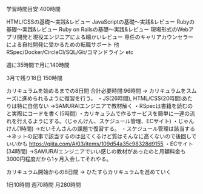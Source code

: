 学習時間目安:400時間

HTML/CSSの基礎〜実践&レビュー
JavaScriptの基礎〜実践&レビュー
Rubyの基礎〜実践&レビュー
Ruby on Railsの基礎〜実践&レビュー
現場形式のWebアプリ開発と現役エンジニアによる細かいレビュー
専任のキャリアカウンセラーによる自社開発に受かるための転職サポート
他 RSpec/Docker/CircleCI/SQL/Git/コマンドライン etc

週に35時間で月に140時間


3月で残り18日 150時間

カリキュラムを始めるまでの8日間 合計必要時間:96時間
→ カリキュラムをスムーズに進められるように復習を行う。
・JS(26時間), HTML/CSS(20時間)あたりは特に自信ない
→SAMURAIエンジニアで教材解く
・RSpecは書籍を読むのと実際にコードを書く(5時間)
・カリキュラムで作るサービスを簡単に一連の流れを行えるようにする。（じゃんけん、スケジュール管理、ECサイト)
    ・じゃんけん(1時間)
    →だいそんさんの課題で復習する。
    ・スケジュール管理は該当する
    →ネットの記事で該当するのは出てくるけど質はそんなに高くないので後回しでいいかも
    https://qiita.com/AKI3/items/109d54a35c98328d9155
    ・ECサイト(34時間)
    →SAMURAIエンジニアでいい感じの教材があったのと月額料金も3000円程度だから1ヶ月入会してそれやる。

カリキュラム開始からの8日間
→ ひたすらカリキュラムを進めていく

1日10時間 週70時間 月280時間



